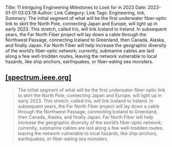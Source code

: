 Title: 11 Intriguing Engineering Milestones to Look for in 2023
Date: 2023-01-01 03:03:19
Author: Link
Category: Link
Tags: Engineering, link, 
Summary: The initial segment of what will be the first underwater fiber-optic link to skirt the North Pole, connecting Japan and Europe, will light up in early 2023. This stretch, called Iris, will link Iceland to Ireland. In subsequent years, the Far North Fiber project will lay down a cable through the Northwest Passage, connecting Iceland to Greenland, then Canada, Alaska, and finally Japan. Far North Fiber will help increase the geographic diversity of the world’s fiber-optic network; currently, submarine cables are laid along a few well-trodden routes, leaving the network vulnerable to local hazards, like ship anchors, earthquakes, or fiber-eating sea monsters.

## [[spectrum.ieee.org]](https://spectrum.ieee.org/engineering-milestones)
> The initial segment of what will be the first underwater fiber-optic link to skirt the North Pole, connecting Japan and Europe, will light up in early 2023. This stretch, called Iris, will link Iceland to Ireland. In subsequent years, the Far North Fiber project will lay down a cable through the Northwest Passage, connecting Iceland to Greenland, then Canada, Alaska, and finally Japan. Far North Fiber will help increase the geographic diversity of the world’s fiber-optic network; currently, submarine cables are laid along a few well-trodden routes, leaving the network vulnerable to local hazards, like ship anchors, earthquakes, or fiber-eating sea monsters.


